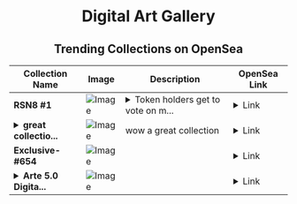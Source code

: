 <div align="center">

# Digital Art Gallery

## Trending Collections on OpenSea

| Collection Name                       | Image                                                                                     | Description                       | OpenSea Link                                                                                          |
|---------------------------------------|-------------------------------------------------------------------------------------------|-----------------------------------|--------------------------------------------------------------------------------------------------------|
| **RSN8 #1** | ![Image](https://i.seadn.io/s/raw/files/ace8f9dde83531ad5b1f38ed2597818a.png?w=500&auto=format?w=200&auto=format) | <details><summary>Token holders get to vote on m...</summary>Token holders get to vote on musician's who apply for free audio work</details> | <details><summary>Link</summary>[RSN8 #1](https://opensea.io/collection/rsn8-1)</details> |
| **<details><summary>great collectio...</summary>great collection</details>** | ![Image](https://i.seadn.io/s/raw/files/29b477bb146083ffc8f3a0c09e9ed1f1.png?w=500&auto=format?w=200&auto=format) | wow a great collection | <details><summary>Link</summary>[great collection](https://opensea.io/collection/great-collection-25)</details> |
| **Exclusive-#654** | ![Image](https://i.seadn.io/s/raw/files/ae4b38666766207fbaa647a55653839b.jpg?w=500&auto=format?w=200&auto=format) |  | <details><summary>Link</summary>[Exclusive-#654](https://opensea.io/collection/exclusive-654-66)</details> |
| **<details><summary>Arte 5.0 Digita...</summary>Arte 5.0 Digital</details>** | ![Image](https://i.seadn.io/s/raw/files/19d7c3171d94754c8d9813af7db69e5c.jpg?w=500&auto=format?w=200&auto=format) |  | <details><summary>Link</summary>[Arte 5.0 Digital](https://opensea.io/collection/arte-5-0-digital)</details> |

</div>